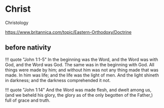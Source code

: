# Christ

Christology

https://www.britannica.com/topic/Eastern-Orthodoxy/Doctrine


## before nativity

!!! quote "John 1:1-5"
    In the beginning was the Word, and the Word was with God, and the Word was God. The same was in the beginning with God. All things were made by him; and without him was not any thing made that was made. In him was life; and the life was the light of men. And the light shineth in darkness; and the darkness comprehended it not.


!!! quote "John 1:14"
    And the Word was made flesh, and dwelt among us, (and we beheld his glory, the glory as of the only begotten of the Father,) full of grace and truth.
























